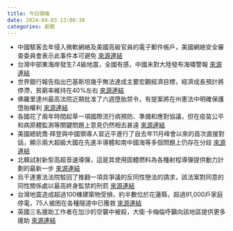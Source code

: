 ```yaml
---
title: 今日頭條
date: 2024-04-03 13:00:38
categories: 新聞            
---
```

- 中國駭客去年侵入微軟網絡及美國高級官員的電子郵件帳戶，美國網絡安全審查委員會表示此事件本可避免 [來源連結](https://edition.cnn.com/2024/04/02/tech/us-government-microsoft-hack/index.html)
- 台灣中部東海岸發生7.4級地震，全國有感，中國未對大陸發布海嘯警報 [來源連結](https://asiatimes.com/2024/04/taiwan-earthquake-what-is-known-and-what-happens-next/)
- 世界銀行報告指出巴基斯坦幾乎無法達成主要宏觀經濟目標，經濟成長預計將停滯，貧窮率維持在40%左右 [來源連結](https://www.thehindu.com/news/international/about-10-million-people-at-risk-of-slipping-into-poverty-in-pakistan-world-bank/article68023654.ece)
- 佛羅里達州最高法院近期批准了六週墮胎禁令，有提案將在州憲法中明確保護墮胎權利 [來源連結](https://www.npr.org/2024/04/03/1242386437/florida-abortion-ban-election-voters)
- 各國花了兩年時間起草一項國際流行病預防、準備和應對協議，但在疫苗公平和病原體監測等關鍵問題上意見仍然相去甚遠 [來源連結](https://www.japantimes.co.jp/news/2024/04/03/world/science-health/world-last-chance-pandemic-accord/)
- 美國總統喬·拜登與中國領導人習近平進行了自去年11月峰會以來的首次直接對話，顯示兩大超級大國在先進半導體和南中國海等多個問題上仍存在分歧 [來源連結](https://www.japantimes.co.jp/news/2024/04/03/asia-pacific/politics/biden-xi-call/)
- 北韓試射新型高超音速導彈，這是其使用固體燃料為各種射程導彈提供動力計劃的最新一步 [來源連結](https://www.japantimes.co.jp/news/2024/04/03/asia-pacific/politics/north-korea-hypersonic-solid-fuel-missile/)
- 烏干達憲法法院駁回了推翻一項具爭議的反同性戀法的請求，該法案對同意的同性關係處以最高終身監禁的刑罰 [來源連結](https://www.theguardian.com/world/2024/apr/03/uganda-court-rejects-petition-to-overturn-harsh-anti-gay-law)
- 台灣地震造成超過100棟建築物受損，約半數位於花蓮縣，超過91,000戶家庭停電，75人被困在各種隧道中已獲救 [來源連結](https://edition.cnn.com/2024/04/02/asia/taiwan-earthquake-tsunami-warning-intl-hnk/index.html)
- 英國三名援助工作者在加沙的空襲中被殺，大衛·卡梅倫呼籲向該地區提供更多援助 [來源連結](https://www.theguardian.com/world/live/2024/apr/03/middle-east-crisis-live-gaza-israel-conflict-aid-worker-deaths-joe-biden-world-central-kitchen)



